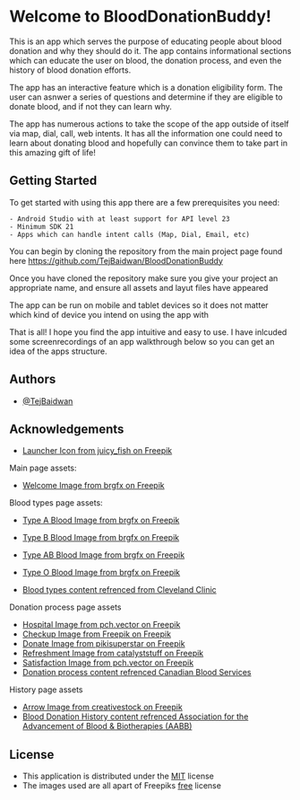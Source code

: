 # Welcome to BloodDonationBuddy!

This is an app which serves the purpose of educating people about blood donation and why they should do it. The app contains informational sections which can educate 
the user on blood, the donation process, and even the history of blood donation efforts.

The app has an interactive feature which is a donation eligibility form. The user can asnwer a series of questions and determine if they are eligible to donate blood, 
and if not they can learn why.

The app has numerous actions to take the scope of the app outside of itself via map, dial, call, web intents. It has all the information one could need to learn about 
donating blood and hopefully can convince them to take part in this amazing gift of life!

## Getting Started

To get started with using this app there are a few prerequisites you need:

    - Android Studio with at least support for API level 23
    - Minimum SDK 21
    - Apps which can handle intent calls (Map, Dial, Email, etc)

You can begin by cloning the repository from the main project page found here https://github.com/TejBaidwan/BloodDonationBuddy

Once you have cloned the repository make sure you give your project an appropriate name, and ensure all assets and layut files have appeared

The app can be run on mobile and tablet devices so it does not matter which kind of device you intend on using the app with

That is all! I hope you find the app intuitive and easy to use. I have inlcuded some screenrecordings of an app walkthrough below so you can get an idea of the apps 
structure. 

## Authors

- [@TejBaidwan](https://www.github.com/TejBaidwan)

## Acknowledgements

 - [Launcher Icon from juicy_fish on Freepik](https://www.freepik.com/icon/blood-donation_5709986#fromView=search&term=blood+donation&page=1&position=31&track=ais)

 Main page assets:
 - [Welcome Image from brgfx on 
Freepik](https://www.freepik.com/free-vector/blood-donation-symbol-with-hand-blood-bag_30815095.htm#&position=0&from_view=search&track=ais&uuid=8eef993d-05a2-4092-924c-13e6c669bbf6)

 Blood types page assets:
 - [Type A Blood Image from brgfx on 
Freepik](https://www.freepik.com/free-vector/hand-holding-blood-bag-type-donation_28457935.htm#query=TYPE%20A%20BLOOD&position=40&from_view=search&track=ais&uuid=e49d30af-b9ca-484d-aaa6-6066f8f8f0e0)
  - [Type B Blood Image from brgfx on 
Freepik](https://www.freepik.com/free-vector/hand-holding-blood-bag-type-b-donation_28814072.htm#query=TYPE%20A%20BLOOD&position=33&from_view=search&track=ais&uuid=e49d30af-b9ca-484d-aaa6-6066f8f8f0e0)
   - [Type AB Blood Image from brgfx on 
Freepik](https://www.freepik.com/free-vector/hand-holding-blood-bag-type-ab-donation_28814602.htm#query=TYPE%20A%20BLOOD&position=15&from_view=search&track=ais&uuid=e49d30af-b9ca-484d-aaa6-6066f8f8f0e0)
   - [Type O Blood Image from brgfx on 
Freepik](https://www.freepik.com/free-vector/hand-holding-blood-bag-type-o-donation_29313294.htm#query=TYPE%20O%20BLOOD%20BRGFX&position=8&from_view=search&track=ais&uuid=8f914c77-c5bb-4223-93ac-5aa388ebc6ce)

   - [Blood types content refrenced from Cleveland Clinic](https://my.clevelandclinic.org/health/treatments/21213-blood-types)

   Donation process page assets
   - [Hospital Image from pch.vector on 
Freepik](https://www.freepik.com/free-vector/people-walking-sitting-hospital-building-city-clinic-glass-exterior-flat-vector-illustration-medical-help-emergency-architecture-healthcare-concept_10613398.htm#&position=0&from_view=search&track=ais&uuid=571996a3-9a57-43e4-b5a7-f24ef49eb096)
   - [Checkup Image from Freepik on 
Freepik](https://www.freepik.com/free-vector/doctor-examining-patient-clinic-illustrated_12557507.htm#&position=0&from_view=search&track=ais&uuid=38351f26-2327-41d4-9dc0-39637cb43811)
   - [Donate Image from pikisuperstar on 
Freepik](https://www.freepik.com/free-vector/set-people-donating-blood_5182956.htm#&position=0&from_view=search&track=ais&uuid=1da2a78a-4621-4333-910b-0c207a575bf5)
   - [Refreshment Image from catalyststuff on 
Freepik](https://www.freepik.com/free-vector/chocolate-cookies-cartoon-icon-illustration-food-snack-icon-concept-isolated-flat-cartoon-style_11947418.htm#&position=0&from_view=search&track=ais&uuid=bfdac366-096b-425a-9f85-e0d9c3265c15)
   - [Satisfaction Image from pch.vector on 
Freepik](https://www.freepik.com/free-vector/happy-young-couple-having-fun-girl-guy-dancing-party-celebrating-good-news-flat-illustration_11235596.htm#&position=0&from_view=search&track=ais&uuid=d11ca8a8-0097-46e5-8979-72d136d934c8)
   - [Donation process content refrenced Canadian Blood Services](https://www.blood.ca/en/blood/donating-blood/donation-process)

   History page assets
- [Arrow Image from creativestock on 
Freepik](https://www.freepik.com/icon/right-arrow_664866#fromView=search&term=right+arrow&page=1&position=15&track=ais&uuid=0556b5ee-01c9-47ac-83af-d481b8a56b18)
- [Blood Donation History content refrenced Association for the Advancement of Blood & Biotherapies 
(AABB)](https://www.aabb.org/news-resources/resources/transfusion-medicine/highlights-of-transfusion-medicine-history)


    


## License

- This application is distributed under the [MIT](https://choosealicense.com/licenses/mit/) license
- The images used are all apart of Freepiks [free](https://support.freepik.com/s/article/Is-Freepik-for-free?language=en_US) license
